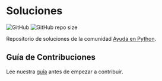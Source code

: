 # Soluciones

![GitHub](https://img.shields.io/github/license/AyudaEnPython/soluciones)
![GitHub repo size](https://img.shields.io/github/repo-size/AyudaEnPython/soluciones)

Repositorio de soluciones de la comunidad [Ayuda en Python](www.facebook.com/groups/ayudaenpython/).

## Guía de Contribuciones

Lee nuestra [guía](CONTRIBUTING.md) antes de empezar a contribuir.